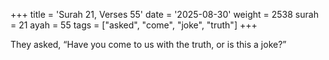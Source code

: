 +++
title = 'Surah 21, Verses 55'
date = '2025-08-30'
weight = 2538
surah = 21
ayah = 55
tags = ["asked", "come", "joke", "truth"]
+++

They asked, “Have you come to us with the truth, or is this a joke?”